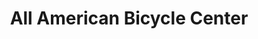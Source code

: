 ---
title: "All American Bicycle Center"
url: /damascus/all-american-bicycle-center/
shop: bicycle
---